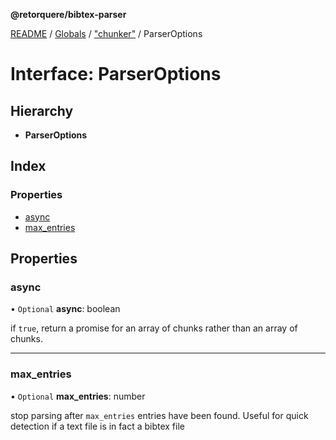 **@retorquere/bibtex-parser**

[README](../README.md) / [Globals](../globals.md) / ["chunker"](../modules/_chunker_.md) / ParserOptions

# Interface: ParserOptions

## Hierarchy

* **ParserOptions**

## Index

### Properties

* [async](_chunker_.parseroptions.md#async)
* [max\_entries](_chunker_.parseroptions.md#max_entries)

## Properties

### async

• `Optional` **async**: boolean

if `true`, return a promise for an array of chunks rather than an array of chunks.

___

### max\_entries

• `Optional` **max\_entries**: number

stop parsing after `max_entries` entries have been found. Useful for quick detection if a text file is in fact a bibtex file
